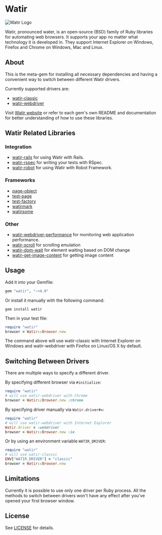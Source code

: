 # Watir
![Watir Logo](https://raw.github.com/watir/watir/master/watir.gif "Watir Logo")

Watir, pronounced water, is an open-source (BSD) family of Ruby libraries for automating web browsers.
It supports your app no matter what technology it is developed in.
They support Internet Explorer on Windows, Firefox and Chrome on Windows, Mac and Linux.


## About

This is the meta-gem for installing all necessary dependencies and having a convenient way to switch between different Watir drivers.    

Currently supported drivers are:
 - [watir-classic](https://github.com/watir/watir-classic)
 - [watir-webdriver](https://github.com/watir/watir-webdriver)

Visit [Watir website](http://watir.com) or refer to each gem's own README and documentation for better understanding of how to use these libraries.

## Watir Related Libraries

### Integration

* [watir-rails](https://github.com/watir/watir-rails) for using Watir with Rails.
* [watir-rspec](https://github.com/watir/watir-rspec) for writing your tests with RSpec.
* [watir-robot](https://github.com/semperos/watir-robot) for using Watir with Robot Framework.

### Frameworks

* [page-object](https://github.com/cheezy/page-object)
* [test-page](https://github.com/jarmo/test-page)
* [test-factory](https://github.com/rSmart/TestFactory)
* [watirmark](https://github.com/convio/watirmark)
* [watirsome](https://github.com/p0deje/watirsome)

### Other

* [watir-webdriver-performance](https://github.com/90kts/watir-webdriver-performance) for monitoring web application performance.
* [watir-scroll](https://github.com/p0deje/watir-scroll) for scrolling emulation
* [watir-dom-wait](https://github.com/p0deje/watir-dom-wait) for element waiting based on DOM change
* [watir-get-image-content](https://github.com/orangeudav/watir-get-image-content) for getting image content

## Usage

Add it into your Gemfile:
````ruby
gem "watir", "~>4.0"
````

Or install it manually with the following command:
````   
gem install watir
````

Then in your test file:
````ruby
require "watir"
browser = Watir::Browser.new
````

The command above will use watir-classic with Internet Explorer on Windows and
watir-webdriver with Firefox on Linux/OS X by default.


## Switching Between Drivers

There are multiple ways to specify a different driver.

By specifying different browser via ````#initialize````:
````ruby    
require "watir"
# will use watir-webdriver with Chrome
browser = Watir::Browser.new :chrome
````

By specifying driver manually via ````Watir.driver#=````:
````ruby    
require "watir"
# will use watir-webdriver with Internet Explorer
Watir.driver = :webdriver
browser = Watir::Browser.new :ie
````

Or by using an environment variable ````WATIR_DRIVER````:
````ruby
require "watir"
# will use watir-classic
ENV["WATIR_DRIVER"] = "classic"
browser = Watir::Browser.new
````


## Limitations

Currently it is possible to use only one driver per Ruby process. All the
methods to switch between drivers won't have any effect after you've opened
your first browser window.


## License

See [LICENSE](https://github.com/watir/watir/blob/master/LICENSE) for details.
